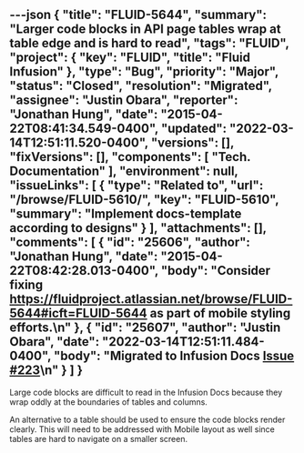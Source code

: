 ---json
{
  "title": "FLUID-5644",
  "summary": "Larger code blocks in API page tables wrap at table edge and is hard to read",
  "tags": "FLUID",
  "project": {
    "key": "FLUID",
    "title": "Fluid Infusion"
  },
  "type": "Bug",
  "priority": "Major",
  "status": "Closed",
  "resolution": "Migrated",
  "assignee": "Justin Obara",
  "reporter": "Jonathan Hung",
  "date": "2015-04-22T08:41:34.549-0400",
  "updated": "2022-03-14T12:51:11.520-0400",
  "versions": [],
  "fixVersions": [],
  "components": [
    "Tech. Documentation"
  ],
  "environment": null,
  "issueLinks": [
    {
      "type": "Related to",
      "url": "/browse/FLUID-5610/",
      "key": "FLUID-5610",
      "summary": "Implement docs-template according to designs"
    }
  ],
  "attachments": [],
  "comments": [
    {
      "id": "25606",
      "author": "Jonathan Hung",
      "date": "2015-04-22T08:42:28.013-0400",
      "body": "Consider fixing <https://fluidproject.atlassian.net/browse/FLUID-5644#icft=FLUID-5644> as part of mobile styling efforts.\n"
    },
    {
      "id": "25607",
      "author": "Justin Obara",
      "date": "2022-03-14T12:51:11.484-0400",
      "body": "Migrated to Infusion Docs [Issue #223](https://github.com/fluid-project/infusion-docs/issues/223)\n"
    }
  ]
}
---
Large code blocks are difficult to read in the Infusion Docs because they wrap oddly at the boundaries of tables and columns.

An alternative to a table should be used to ensure the code blocks render clearly. This will need to be addressed with Mobile layout as well since tables are hard to navigate on a smaller screen.

        